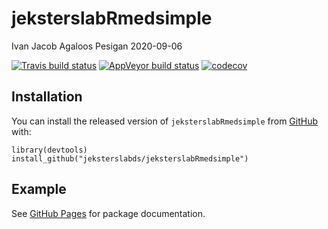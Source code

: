 jeksterslabRmedsimple
================
Ivan Jacob Agaloos Pesigan
2020-09-06

<!-- README.md is generated from README.Rmd. Please edit that file -->
<!-- badges: start -->

[![Travis build
status](https://travis-ci.com/jeksterslabds/jeksterslabRmedsimple.svg?branch=master)](https://travis-ci.com/jeksterslabds/jeksterslabRmedsimple)
[![AppVeyor build
status](https://ci.appveyor.com/api/projects/status/github/jeksterslabds/jeksterslabRmedsimple?branch=master&svg=true)](https://ci.appveyor.com/project/jeksterslabds/jeksterslabRmedsimple)
[![codecov](https://codecov.io/github/jeksterslabds/jeksterslabRmedsimple/branch/master/graphs/badge.svg)](https://codecov.io/github/jeksterslabds/jeksterslabRmedsimple)
<!-- badges: end -->

Installation
------------

You can install the released version of `jeksterslabRmedsimple` from
[GitHub](https://github.com/jeksterslabds/jeksterslabRmedsimple) with:

    library(devtools)
    install_github("jeksterslabds/jeksterslabRmedsimple")

Example
-------

See [GitHub
Pages](https://jeksterslabds.github.io/jeksterslabRmedsimple/index.html)
for package documentation.
